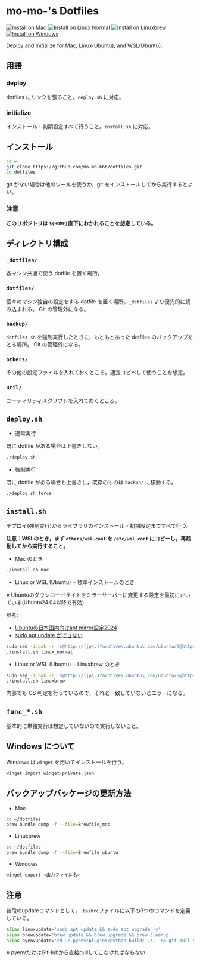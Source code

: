 # mo-mo-'s Dotfiles
[![Install on Mac](https://github.com/mo-mo-666/dotfiles/actions/workflows/install-mac.yml/badge.svg)](https://github.com/mo-mo-666/dotfiles/actions/workflows/install-mac.yml)
[![Install on Linux Normal](https://github.com/mo-mo-666/dotfiles/actions/workflows/install-linux-normal.yml/badge.svg)](https://github.com/mo-mo-666/dotfiles/actions/workflows/install-linux-normal.yml)
[![Install on Linuxbrew](https://github.com/mo-mo-666/dotfiles/actions/workflows/install-linuxbrew.yml/badge.svg)](https://github.com/mo-mo-666/dotfiles/actions/workflows/install-linuxbrew.yml)
[![Install on Windows](https://github.com/mo-mo-666/dotfiles/actions/workflows/windows-install.yml/badge.svg)](https://github.com/mo-mo-666/dotfiles/actions/workflows/windows-install.yml)

Deploy and Initialize for Mac, Linux(Ubuntu), and WSL(Ubuntu).

## 用語

### deploy
dotfiles にリンクを張ること。`deploy.sh` に対応。

### initialize
インストール・初期設定すべて行うこと。`install.sh` に対応。

## インストール
```bash
cd ~
git clone https://github.com/mo-mo-666/dotfiles.git
cd dotfiles
```
git がない場合は他のツールを使うか，git をインストールしてから実行するとよい。
### 注意
**このリポジトリは `${HOME}`直下におかれることを想定している。**

## ディレクトリ構成

### `_dotfiles/`
各マシン共通で使う dotfile を置く場所。

### `dotfiles/`
個々のマシン独自の設定をする dotfile を置く場所。`_dotfiles` より優先的に読み込まれる。
Git の管理外になる。

### `backup/`
`dotfiles.sh` を強制実行したときに，もともとあった dotfiles のバックアップをとる場所。
Git の管理外になる。

### `others/`
その他の設定ファイルを入れておくところ。適宜コピペして使うことを想定。

### `util/`
ユーティリティスクリプトを入れておくところ。

## `deploy.sh`

- 通常実行

既に dotfile がある場合は上書きしない。

```bash
./deploy.sh
```

- 強制実行

既に dotfile がある場合も上書きし，既存のものは `backup/` に移動する。

```bash
./deploy.sh force
```

## `install.sh`

デプロイ(強制実行)からライブラリのインストール・初期設定まですべて行う。

**注意：WSLのとき，まず `others/wsl.conf` を `/etc/wsl.conf` にコピーし，再起動してから実行すること。**

- Mac のとき

```bash
./install.sh mac
```

- Linux or WSL (Ubuntu) + 標準インストールのとき

※ Ubuntuのダウンロードサイトをミラーサーバーに変更する設定を最初にかいている(Ubuntu24.04以降で有効)

参考:
- [Ubuntuの日本国内向けapt mirror設定2024](https://zenn.dev/ciffelia/articles/c394962a8f188a)
- [sudo apt update ができない](https://qiita.com/tianshanminato965/items/04f40bb5c4b1f7397a2e)


```bash
sudo sed -i.bak -r 's@http://(jp\.)?archive\.ubuntu\.com/ubuntu/?@https://ftp.udx.icscoe.jp/Linux/ubuntu/@g' /etc/apt/sources.list.d/ubuntu.sources
./install.sh linux_normal
```

- Linux or WSL (Ubuntu) + Linuxbrew のとき

```bash
sudo sed -i.bak -r 's@http://(jp\.)?archive\.ubuntu\.com/ubuntu/?@https://ftp.udx.icscoe.jp/Linux/ubuntu/@g' /etc/apt/sources.list.d/ubuntu.sources
./install.sh linuxbrew
```

内部でも OS 判定を行っているので，それと一致していないとエラーになる。


## `func_*.sh`
基本的に単独実行は想定していないので実行しないこと。

## Windows について
Windows は `winget` を用いてインストールを行う。
```powershell
winget import winget-private.json
```


## バックアップバッケージの更新方法
- Mac
```bash
cd ~/dotfiles
brew bundle dump -f --file=Brewfile_mac
```

- Linuxbrew
```bash
cd ~/dotfiles
brew bundle dump -f --file=Brewfile_ubuntu
```

- Windows  
```powershell
winget export <出力ファイル名>
```

## 注意
普段のupdateコマンドとして，`.bashrc`ファイルに以下の3つのコマンドを定義している。

```bash
alias linuxupdate='sudo apt update && sudo apt upgrade -y'
alias brewupdate='brew update && brew upgrade && brew cleanup'
alias pyenvupdate='cd ~/.pyenv/plugins/python-build/../.. && git pull && cd -'
```
※ pyenvだけはGitHubから直接pullしてこなければならない
